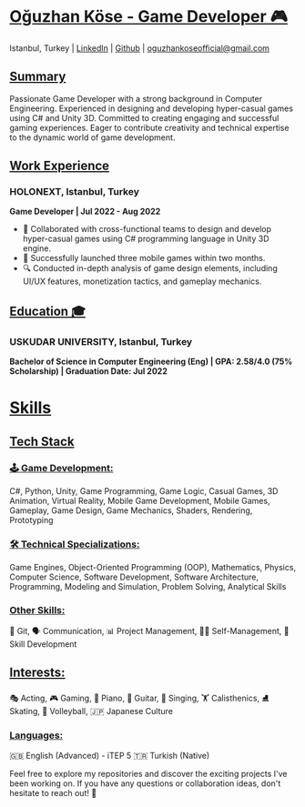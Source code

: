# <ins>Oğuzhan Köse - Game Developer 🎮</ins>

Istanbul, Turkey | [LinkedIn](https://www.linkedin.com/in/oguzhankoseofficial) | [Github](https://github.com/Axlope) | oguzhankoseofficial@gmail.com

## <ins>Summary</ins>

Passionate Game Developer with a strong background in Computer Engineering. Experienced in designing and developing hyper-casual games using C# and Unity 3D. Committed to creating engaging and successful gaming experiences. Eager to contribute creativity and technical expertise to the dynamic world of game development.

## <ins>Work Experience</ins>

### HOLONEXT, Istanbul, Turkey
**Game Developer | Jul 2022 - Aug 2022**
- 🔧 Collaborated with cross-functional teams to design and develop hyper-casual games using C# programming language in Unity 3D engine.
- 🚀 Successfully launched three mobile games within two months.
- 🔍 Conducted in-depth analysis of game design elements, including UI/UX features, monetization tactics, and gameplay mechanics.

## <ins>Education 🎓</ins>

### USKUDAR UNIVERSITY, Istanbul, Turkey
**Bachelor of Science in Computer Engineering (Eng) | GPA: 2.58/4.0 (75% Scholarship) | Graduation Date: Jul 2022**

# <ins>Skills</ins>

## <ins>Tech Stack</ins>
### <ins>🕹️ Game Development:</ins>
C#, Python, Unity, Game Programming, Game Logic, Casual Games, 3D Animation, Virtual Reality, Mobile Game Development, Mobile Games, Gameplay, Game Design, Game Mechanics, Shaders, Rendering, Prototyping

### <ins>🛠️ Technical Specializations:</ins>
Game Engines, Object-Oriented Programming (OOP), Mathematics, Physics, Computer Science, Software Development, Software Architecture, Programming, Modeling and Simulation, Problem Solving, Analytical Skills

### <ins>Other Skills:</ins>
🔗 Git, 🗣️ Communication, 📊 Project Management, 🧘‍♂️ Self-Management, 🌱 Skill Development

## <ins>Interests:</ins>
🎭 Acting, 🎮 Gaming, 🎹 Piano, 🎸 Guitar, 🎤 Singing, 🏋️ Calisthenics, ⛸️ Skating, 🏐 Volleyball, 🇯🇵 Japanese Culture

### <ins>Languages:</ins>
🇬🇧 English (Advanced) - iTEP 5
🇹🇷 Turkish (Native)

Feel free to explore my repositories and discover the exciting projects I've been working on. If you have any questions or collaboration ideas, don't hesitate to reach out! 🚀
